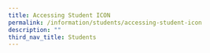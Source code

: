 ```yaml
---
title: Accessing Student ICON
permalink: /information/students/accessing-student-icon
description: ""
third_nav_title: Students
---
```

